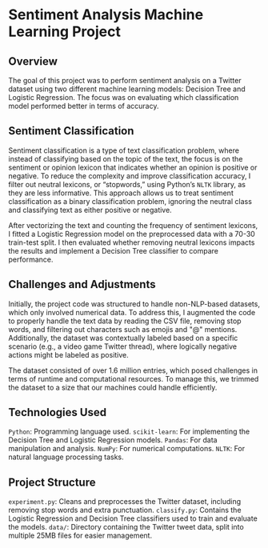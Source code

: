 # Sentiment Analysis Machine Learning Project

## Overview

The goal of this project was to perform sentiment analysis on a Twitter dataset using two different machine learning models: Decision Tree and Logistic Regression. 
The focus was on evaluating which classification model performed better in terms of accuracy.

## Sentiment Classification
Sentiment classification is a type of text classification problem, where instead of classifying based on the topic of the text, the focus is on the sentiment or opinion lexicon that indicates whether an opinion is positive or negative. 
To reduce the complexity and improve classification accuracy, I filter out neutral lexicons, or “stopwords,” using Python’s `NLTK` library, as they are less informative. 
This approach allows us to treat sentiment classification as a binary classification problem, ignoring the neutral class and classifying text as either positive or negative.

After vectorizing the text and counting the frequency of sentiment lexicons, I fitted a Logistic Regression model on the preprocessed data with a 70-30 train-test split. 
I then evaluated whether removing neutral lexicons impacts the results and implement a Decision Tree classifier to compare performance.

## Challenges and Adjustments
Initially, the project code was structured to handle non-NLP-based datasets, which only involved numerical data. 
To address this, I augmented the code to properly handle the text data by reading the CSV file, removing stop words, and filtering out characters such as emojis and "@" mentions. 
Additionally, the dataset was contextually labeled based on a specific scenario (e.g., a video game Twitter thread), where logically negative actions might be labeled as positive.

The dataset consisted of over 1.6 million entries, which posed challenges in terms of runtime and computational resources. To manage this, we trimmed the dataset to a size that our machines could handle efficiently.

## Technologies Used
`Python`: Programming language used.
`scikit-learn`: For implementing the Decision Tree and Logistic Regression models.
`Pandas`: For data manipulation and analysis.
`NumPy`: For numerical computations.
`NLTK`: For natural language processing tasks.

## Project Structure
`experiment.py`: Cleans and preprocesses the Twitter dataset, including removing stop words and extra punctuation.
`classify.py`: Contains the Logistic Regression and Decision Tree classifiers used to train and evaluate the models.
`data/`: Directory containing the Twitter tweet data, split into multiple 25MB files for easier management.

